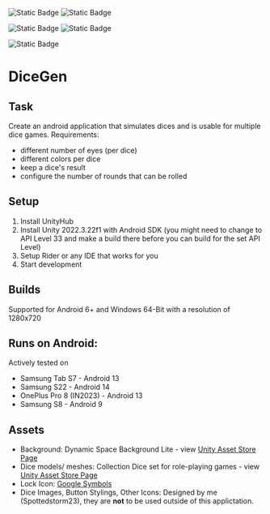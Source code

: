 ![Static Badge](https://img.shields.io/badge/Version-v4.2.0-%23b3e6ff?logo=android)
![Static Badge](https://img.shields.io/badge/Android-6%2B-purple?logo=android)

![Static Badge](https://img.shields.io/badge/Version-v1.1.0-%23b3e6ff?logo=windows)
![Static Badge](https://img.shields.io/badge/Windows-64_Bit-purple?logo=windows)

![Static Badge](https://img.shields.io/badge/Unity-2022.3.22f1-%23e6e6e6?logo=unity)

 # DiceGen

## Task

Create an android application that simulates dices and is usable for multiple dice games.
Requirements:

* different number of eyes (per dice)
* different colors per dice
* keep a dice's result
* configure the number of rounds that can be rolled

## Setup

1. Install UnityHub
2. Install Unity 2022.3.22f1 with Android SDK (you might need to change to API Level 33 and make a build there before
   you can build for the set API Level)
3. Setup Rider or any IDE that works for you
4. Start development

## Builds
Supported for Android 6+ and Windows 64-Bit with a resolution of 1280x720

## Runs on Android:
Actively tested on
* Samsung Tab S7  - Android 13
* Samsung S22 - Android 14
* OnePlus Pro 8 (IN2023) - Android 13
* Samsung S8 - Android 9

## Assets
* Background: Dynamic Space Background Lite - view [Unity Asset Store Page](https://assetstore.unity.com/packages/2d/textures-materials/dynamic-space-background-lite-104606)
* Dice models/ meshes: Collection Dice set for role-playing games - view [Unity Asset Store Page](https://assetstore.unity.com/packages/3d/environments/collection-dice-set-for-role-playing-games-202821)
* Lock Icon: [Google Symbols](https://fonts.google.com/icons?selected=Material%20Symbols%20Outlined%3Alock%3AFILL%400%3Bwght%40400%3BGRAD%400%3Bopsz%4024)
* Dice Images, Button Stylings, Other Icons: Designed by me (Spottedstorm23), they are **not** to be used outside of this applictation.
